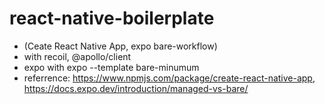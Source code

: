 # react-native-boilerplate
- (Ceate React Native App, expo bare-workflow)
- with recoil, @apollo/client
- expo with expo --template bare-minumum
- referrence: https://www.npmjs.com/package/create-react-native-app, https://docs.expo.dev/introduction/managed-vs-bare/
